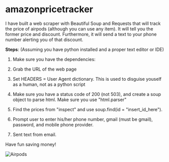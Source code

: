 # amazonpricetracker
I have built a web scraper with Beautiful Soup and Requests that will track the price of airpods (although you can use any item). It will tell you the former price and discount. Furthermore, it will send a text to your phone number alerting you of that discount.

**Steps**:
(Assuming you have python installed and a proper text editor or IDE)

1. Make sure you have the dependencies:

2. Grab the URL of the web page

3. Set HEADERS = User Agent dictionary.
This is used to disguise youself as a human, not as a python script

4. Make sure you have a status code of 200 (not 503), and create a soup object to parse html.
Make sure you use "html.parser"

5. Find the prices from "inspect" and use soup.find(id = "insert_id_here").

6. Prompt user to enter his/her phone number, gmail (must be gmail), password, and mobile phone provider.

7. Sent text from email.

Have fun saving money!

![Airpods](airpods.jpg)
